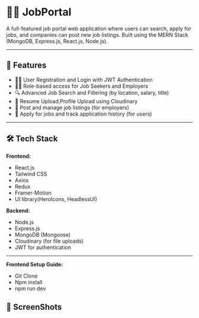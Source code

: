 # 🧑‍💼 JobPortal

A full-featured job portal web application where users can search, apply for jobs, and companies can post new job listings. Built using the MERN Stack (MongoDB, Express.js, React.js, Node.js).

---

## 🚀 Features

- 🧑‍🎓 User Registration and Login with JWT Authentication
- 👨‍💼 Role-based access for Job Seekers and Employers
- 🔍 Advanced Job Search and Filtering (by location, salary, title)
- 📝 Resume Upload,Profile Upload using Cloudinary
- 💼 Post and manage job listings (for employers)
- 🎯 Apply for jobs and track application history (for users)
---

## 🛠️ Tech Stack

**Frontend:**
- React.js
- Tailwind CSS
- Axios
- Redux
- Framer-Motion
- UI library(HeroIcons, HeadlessUI)

**Backend:**
- Node.js
- Express.js
- MongoDB (Mongoose)
- Cloudinary (for file uploads)
- JWT for authentication

---
**Frontend Setup Guide:**
- Git Clone
- Npm install
- npm run dev

## 📸 ScreenShots

